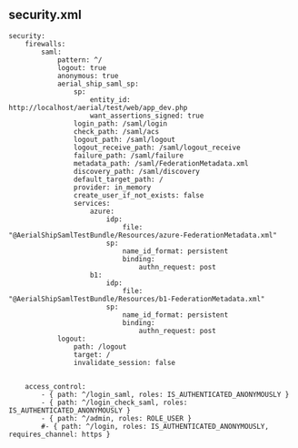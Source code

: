 
security.xml
------------

    security:
        firewalls:
            saml:
                pattern: ^/
                logout: true
                anonymous: true
                aerial_ship_saml_sp:
                    sp:
                        entity_id: http://localhost/aerial/test/web/app_dev.php
                        want_assertions_signed: true
                    login_path: /saml/login
                    check_path: /saml/acs
                    logout_path: /saml/logout
                    logout_receive_path: /saml/logout_receive
                    failure_path: /saml/failure
                    metadata_path: /saml/FederationMetadata.xml
                    discovery_path: /saml/discovery
                    default_target_path: /
                    provider: in_memory
                    create_user_if_not_exists: false
                    services:
                        azure:
                            idp:
                                file: "@AerialShipSamlTestBundle/Resources/azure-FederationMetadata.xml"
                            sp:
                                name_id_format: persistent
                                binding:
                                    authn_request: post
                        b1:
                            idp:
                                file: "@AerialShipSamlTestBundle/Resources/b1-FederationMetadata.xml"
                            sp:
                                name_id_format: persistent
                                binding:
                                    authn_request: post
                logout:
                    path: /logout
                    target: /
                    invalidate_session: false


        access_control:
            - { path: ^/login_saml, roles: IS_AUTHENTICATED_ANONYMOUSLY }
            - { path: ^/login_check_saml, roles: IS_AUTHENTICATED_ANONYMOUSLY }
            - { path: ^/admin, roles: ROLE_USER }
            #- { path: ^/login, roles: IS_AUTHENTICATED_ANONYMOUSLY, requires_channel: https }
